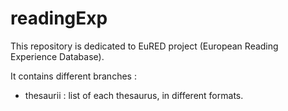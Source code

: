 # readingExp

This repository is dedicated to EuRED project (European Reading Experience Database).

It contains different branches :
- thesaurii : list of each thesaurus, in different formats.
